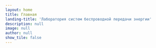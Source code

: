 ```yaml
---
layout: home
title: Главная
landing-title: 'Лаборатория систем беспроводной передачи энергии'
description: null
image: null
author: null
show_tile: false
---
```


<div style="display: flex;
  justify-content: center;
  align-items: center;
  padding: 10px"
  >

<div>